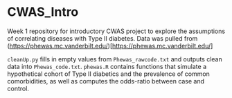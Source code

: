 # CWAS_Intro
Week 1 repository for introductory CWAS project to explore the assumptions of correlating diseases with Type II diabetes.
Data was pulled from (https://phewas.mc.vanderbilt.edu/)[https://phewas.mc.vanderbilt.edu/]

`cleanUp.py` fills in empty values from `Phewas_rawcode.txt` and outputs clean data into `Phewas_code.txt`. `phewas.R` contains functions that simulate a hypothetical cohort of Type II diabetics and the prevalence of common comorbidities, as well as computes the odds-ratio between case and control.
